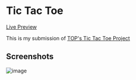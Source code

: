 # Tic Tac Toe

[Live Preview](https://devansh-baghel.github.io/tic-tac-toe/)

This is my submission of [TOP's Tic Tac Toe Project](https://www.theodinproject.com/lessons/node-path-javascript-tic-tac-toe)

## Screenshots
![image](https://github.com/Devansh-Baghel/tic-tac-toe/assets/77718741/d53d40a8-4cf3-4f3f-93e3-a839297d65a7)
